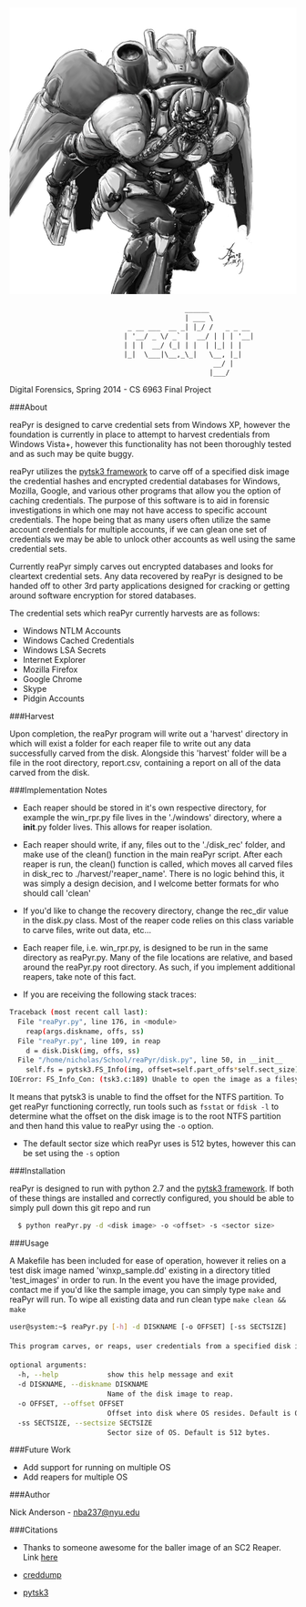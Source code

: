 ![alt tag](https://github.com/PoppySeedPlehzr/reaPyr/raw/master/imgs/reaper.jpg)
```
                                           ______           
                                           | ___ \          
                             _ __ ___  __ _| |_/ /   _ _ __ 
                            | '__/ _ \/ _` |  __/ | | | '__|
                            | | |  __/ (_| | |  | |_| | |   
                            |_|  \___|\__,_\_|   \__, |_|   
                                                  __/ |     
                                                 |___/  
```

Digital Forensics, Spring 2014 - CS 6963 Final Project

###About

reaPyr is designed to carve credential sets from Windows XP, however
the foundation is currently in place to attempt to harvest credentials
from Windows Vista+, however this functionality has not been thoroughly
tested and as such may be quite buggy.

reaPyr utilizes the [pytsk3 framework](https://code.google.com/p/pytsk/wiki/pytsk3) to carve off of a specified
disk image the credential hashes and encrypted credential databases
for Windows, Mozilla, Google, and various other programs that allow
you the option of caching credentials. The purpose of this software is 
to aid in forensic investigations in which one may not have access to
specific account credentials. The hope being that as many users often 
utilize the same account credentials for multiple accounts, if we can 
glean one set of credentials we may be able to unlock other accounts 
as well using the same credential sets.

Currently reaPyr simply carves out encrypted databases and looks for
cleartext credential sets. Any data recovered by reaPyr is designed
to be handed off to other 3rd party applications designed for cracking
or getting around software encryption for stored databases.

The credential sets which reaPyr currently harvests are as follows:
* Windows NTLM Accounts
* Windows Cached Credentials
* Windows LSA Secrets
* Internet Explorer
* Mozilla Firefox
* Google Chrome
* Skype
* Pidgin Accounts

###Harvest

Upon completion, the reaPyr program will write out a 'harvest' directory
in which will exist a folder for each reaper file to write out any
data successfully carved from the disk.  Alongside this 'harvest' folder
will be a file in the root directory, report.csv, containing a report
on all of the data carved from the disk.

###Implementation Notes

* Each reaper should be stored in it's own respective directory, for
example the win_rpr.py file lives in the './windows' directory, where
a __init__.py folder lives.  This allows for reaper isolation.

* Each reaper should write, if any, files out to the './disk_rec'
folder, and make use of the clean() function in the main reaPyr script.
After each reaper is run, the clean() function is called, which moves
all carved files in disk_rec to ./harvest/'reaper_name'.  There is
no logic behind this, it was simply a design decision, and I welcome
better formats for who should call 'clean'

* If you'd like to change the recovery directory, change the rec_dir
value in the disk.py class.  Most of the reaper code relies on this
class variable to carve files, write out data, etc...

* Each reaper file, i.e. win_rpr.py, is designed to be run in the same
directory as reaPyr.py.  Many of the file locations are relative, and
based around the reaPyr.py root directory.  As such, if you implement
additional reapers, take note of this fact.

* If you are receiving the following stack traces:
```bash
Traceback (most recent call last):
  File "reaPyr.py", line 176, in <module>
    reap(args.diskname, offs, ss)
  File "reaPyr.py", line 109, in reap
    d = disk.Disk(img, offs, ss)
  File "/home/nicholas/School/reaPyr/disk.py", line 50, in __init__
    self.fs = pytsk3.FS_Info(img, offset=self.part_offs*self.sect_size)
IOError: FS_Info_Con: (tsk3.c:189) Unable to open the image as a filesystem: Cannot determine file system type
```
It means that pytsk3 is unable to find the offset for the NTFS partition.
To get reaPyr functioning correctly, run tools such as `fsstat` or `fdisk -l`
to determine what the offset on the disk image is to the root NTFS partition
and then hand this value to reaPyr using the `-o` option.

* The default sector size which reaPyr uses is 512 bytes, however this can
be set using the `-s` option

###Installation

reaPyr is designed to run with python 2.7 and the [pytsk3 framework]().
If both of these things are installed and correctly configured, you should
be able to simply pull down this git repo and run
```bash
  $ python reaPyr.py -d <disk image> -o <offset> -s <sector size>
```

###Usage

A Makefile has been included for ease of operation, however it relies on a
test disk image named 'winxp_sample.dd' existing in a directory titled 'test_images'
in order to run.  In the event you have the image provided, contact me if you'd like
the sample image, you can simply type `make` and reaPyr will run.  To wipe all existing
data and run clean type `make clean && make`

```bash
user@system:~$ reaPyr.py [-h] -d DISKNAME [-o OFFSET] [-ss SECTSIZE]

This program carves, or reaps, user credentials from a specified disk image.

optional arguments:
  -h, --help            show this help message and exit
  -d DISKNAME, --diskname DISKNAME
                        Name of the disk image to reap.
  -o OFFSET, --offset OFFSET
                        Offset into disk where OS resides. Default is 0.
  -ss SECTSIZE, --sectsize SECTSIZE
                        Sector size of OS. Default is 512 bytes.
```

###Future Work
* Add support for running on multiple OS
* Add reapers for multiple OS

###Author

Nick Anderson - nba237@nyu.edu

###Citations

* Thanks to someone awesome for the baller image of an SC2 Reaper.  Link [here](http://static.giantbomb.com/uploads/original/15/155745/2263839-terran_reaper__starcraft_ii_by_oxoxoxo.jpg)

* [creddump](https://code.google.com/p/creddump/)

* [pytsk3](https://code.google.com/p/pytsk/wiki/pytsk3)


